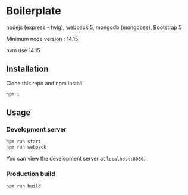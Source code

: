 # Boilerplate

nodejs (express - twig), webpack 5, mongodb (mongoose), Bootstrap 5

Minimum node version : 14.15

nvm use 14.15

## Installation

Clone this repo and npm install.

```bash
npm i
```

## Usage

### Development server

```bash
npm run start
npm run webpack
```

You can view the development server at `localhost:8080`.

### Production build

```bash
npm run build
```